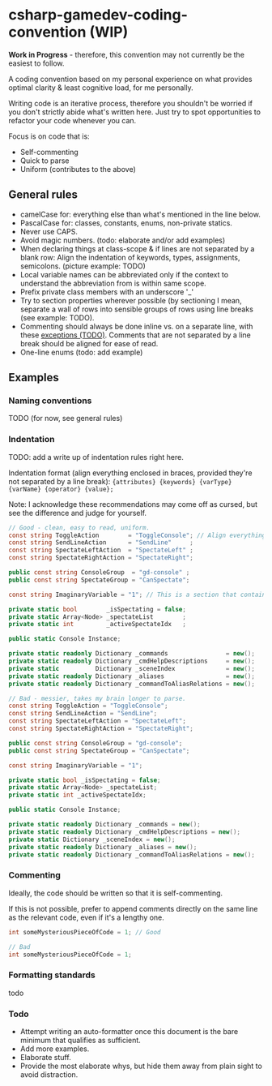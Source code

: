 # csharp-gamedev-coding-convention (WIP)
**Work in Progress** - therefore, this convention may not currently be the easiest to follow.

A coding convention based on my personal experience on what provides optimal clarity & least cognitive load, for me personally.

Writing code is an iterative process, therefore you shouldn't be worried if you don't strictly abide what's written here. Just try to spot opportunities to refactor your code whenever you can.

Focus is on code that is:
- Self-commenting
- Quick to parse
- Uniform (contributes to the above)

## General rules
- camelCase  for: everything else than what's mentioned in the line below.
- PascalCase for: classes, constants, enums, non-private statics.
- Never use CAPS.
- Avoid magic numbers. (todo: elaborate and/or add examples)
- When declaring things at class-scope & if lines are not separated by a blank row: Align the indentation of keywords, types, assignments, semicolons. (picture example: TODO)
- Local variable names can be abbreviated only if the context to understand the abbreviation from is within same scope.
- Prefix private class members with an underscore '_'
- Try to section properties wherever possible (by sectioning I mean, separate a wall of rows into sensible groups of rows using line breaks (see example: TODO).
- Commenting should always be done inline vs. on a separate line, with these [exceptions (TODO)](todo). Comments that are not separated by a line break should be aligned for ease of read.
- One-line enums (todo: add example)


## Examples
### Naming conventions
TODO (for now, see general rules)

### Indentation
TODO: add a write up of indentation rules right here.

Indentation format (align everything enclosed in braces, provided they're not separated by a line break): 
```{attributes} {keywords} {varType} {varName} {operator} {value};```

Note: I acknowledge these recommendations may come off as cursed, but see the difference and judge for yourself.

```csharp
// Good - clean, easy to read, uniform.
const string ToggleAction        = "ToggleConsole"; // Align everything according to the longest line in a section
const string SendLineAction      = "SendLine"     ;
const string SpectateLeftAction  = "SpectateLeft" ;
const string SpectateRightAction = "SpectateRight";

public const string ConsoleGroup  = "gd-console" ;
public const string SpectateGroup = "CanSpectate";

const string ImaginaryVariable = "1"; // This is a section that contains a single line, hence it's aligned "normally" so to speak, without regard to what's above or below.

private static bool        _isSpectating = false;
private static Array<Node> _spectateList        ;
private static int         _activeSpectateIdx   ;

public static Console Instance;

private static readonly Dictionary _commands                = new();
private static readonly Dictionary _cmdHelpDescriptions     = new();
private static          Dictionary _sceneIndex              = new();
private static readonly Dictionary _aliases                 = new();
private static readonly Dictionary _commandToAliasRelations = new();
```

```csharp
// Bad - messier, takes my brain longer to parse.
const string ToggleAction = "ToggleConsole";
const string SendLineAction = "SendLine";
const string SpectateLeftAction = "SpectateLeft";
const string SpectateRightAction = "SpectateRight";

public const string ConsoleGroup = "gd-console";
public const string SpectateGroup = "CanSpectate";

const string ImaginaryVariable = "1";

private static bool _isSpectating = false;
private static Array<Node> _spectateList;
private static int _activeSpectateIdx;

public static Console Instance;

private static readonly Dictionary _commands = new();
private static readonly Dictionary _cmdHelpDescriptions = new();
private static Dictionary _sceneIndex = new();
private static readonly Dictionary _aliases = new();
private static readonly Dictionary _commandToAliasRelations = new();
```

### Commenting
Ideally, the code should be written so that it is self-commenting.

If this is not possible, prefer to append comments directly on the same line as the relevant code, even if it's a lengthy one.

```csharp
int someMysteriousPieceOfCode = 1; // Good
```

```csharp
// Bad
int someMysteriousPieceOfCode = 1;
```

### Formatting standards
todo

### Todo
- Attempt writing an auto-formatter once this document is the bare minimum that qualifies as sufficient.
- Add more examples.
- Elaborate stuff.
- Provide the most elaborate whys, but hide them away from plain sight to avoid distraction.


